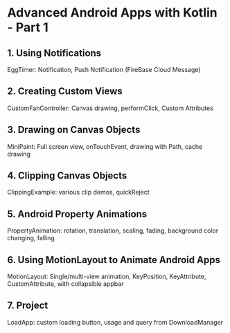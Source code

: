 # Advanced Android Apps with Kotlin - Part 1

## 1. Using Notifications
EggTimer: Notification, Push Notification (FireBase Cloud Message)

## 2. Creating Custom Views
CustomFanController: Canvas drawing, performClick, Custom Attributes

## 3. Drawing on Canvas Objects
MiniPaint: Full screen view, onTouchEvent, drawing with Path, cache drawing

## 4. Clipping Canvas Objects
ClippingExample: various clip demos, quickReject

## 5. Android Property Animations
PropertyAnimation: rotation, translation, scaling, fading, background color changing, falling 

## 6. Using MotionLayout to Animate Android Apps
MotionLayout: Single/multi-view animation, KeyPosition, KeyAttribute, CustomAttribute, with collapsible appbar

## 7. Project
LoadApp: custom loading button, usage and query from DownloadManager
